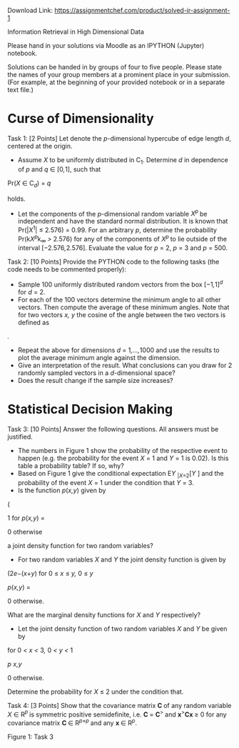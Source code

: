 Download Link: https://assignmentchef.com/product/solved-ir-assignment-1
<br>



Information Retrieval in High Dimensional Data







Please hand in your solutions via Moodle as an IPYTHON (Jupyter) notebook.

Solutions can be handed in by groups of four to five people. Please state the names of your group members at a prominent place in your submission. (For example, at the beginning of your provided notebook or in a separate text file.)

<h1>Curse of Dimensionality</h1>

Task 1: [2 Points] Let denote the <em>p</em>-dimensional hypercube of edge length <em>d</em>, centered at the origin.

<ul>

 <li>Assume <em>X </em>to be uniformly distributed in C<sub>1</sub>. Determine <em>d </em>in dependence of <em>p </em>and <em>q </em>∈ [0<em>,</em>1], such that</li>

</ul>

Pr(<em>X </em>∈ C<em><sub>d</sub></em>) = <em>q</em>

holds.

<ul>

 <li>Let the components of the <em>p</em>-dimensional random variable <em>X<sup>p </sup></em>be independent and have the standard normal distribution. It is known that Pr(|<em>X</em><sup>1</sup>| ≤ 2<em>.</em>576) = 0<em>.</em>99. For an arbitrary <em>p</em>, determine the probability Pr(k<em>X<sup>p</sup></em>k<sub>∞ </sub><em>&gt; </em>2<em>.</em>576) for any of the components of <em>X<sup>p </sup></em>to lie outside of the interval [−2<em>.</em>576<em>,</em>2<em>.</em>576]. Evaluate the value for <em>p </em>= 2, <em>p </em>= 3 and <em>p </em>= 500.</li>

</ul>

Task 2: [10 Points] Provide the PYTHON code to the following tasks (the code needs to be commented properly):

<ul>

 <li>Sample 100 uniformly distributed random vectors from the box [−1<em>,</em>1]<em><sup>d </sup></em>for <em>d </em>= 2.</li>

 <li>For each of the 100 vectors determine the minimum angle to all other vectors. Then compute the average of these minimum angles. Note that for two vectors <em>x, y </em>the cosine of the angle between the two vectors is defined as</li>

</ul>

<em>.</em>

<ul>

 <li>Repeat the above for dimensions <em>d </em>= 1<em>,…,</em>1000 and use the results to plot the average minimum angle against the dimension.</li>

 <li>Give an interpretation of the result. What conclusions can you draw for 2 randomly sampled vectors in a <em>d</em>-dimensional space?</li>

 <li>Does the result change if the sample size increases?</li>

</ul>

<h1>Statistical Decision Making</h1>

Task 3: [10 Points] Answer the following questions. All answers must be justified.

<ul>

 <li>The numbers in Figure 1 show the probability of the respective event to happen (e.g. the probability for the event <em>X </em>= 1 and <em>Y </em>= 1 is 0<em>.</em>02). Is this table a probability table? If so, why?</li>

 <li>Based on Figure 1 give the conditional expectation E<em>Y </em><sub>|<em>X</em>=2</sub>[<em>Y </em>] and the probability of the event <em>X </em>= 1 under the condition that <em>Y </em>= 3.</li>

 <li>Is the function <em>p</em>(<em>x,y</em>) given by</li>

</ul>

(

1            for <em>p</em>(<em>x,y</em>) =

0    otherwise

a joint density function for two random variables?

<ul>

 <li>For two random variables <em>X </em>and <em>Y </em>the joint density function is given by</li>

</ul>

(2<em>e</em>−(<em>x</em>+<em>y</em>)                 for 0 ≤ <em>x </em>≤ <em>y, </em>0 ≤ <em>y</em>

<em>p</em>(<em>x,y</em>) =

0                    otherwise.

What are the marginal density functions for <em>X </em>and <em>Y </em>respectively?

<ul>

 <li>Let the joint density function of two random variables <em>X </em>and <em>Y </em>be given by</li>

</ul>

for 0 <em>&lt; x &lt; </em>3<em>, </em>0 <em>&lt; y &lt; </em>1

<em>p x,y</em>

0                          otherwise.

Determine the probability for <em>X </em>≤ 2 under the condition that.

Task 4: [3 Points] Show that the covariance matrix <strong>C </strong>of any random variable <em>X </em>∈ R<em><sup>p </sup></em>is symmetric positive semidefinite, i.e. <strong>C </strong>= <strong>C</strong><sup>&gt; </sup>and <strong>x</strong><sup>&gt;</sup><strong>Cx </strong>≥ 0 for any covariance matrix <strong>C </strong>∈ R<em><sup>p</sup></em><sup>×<em>p </em></sup>and any <strong>x </strong>∈ R<em><sup>p</sup></em>.

Figure 1: Task 3